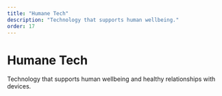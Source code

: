 ```yaml
---
title: "Humane Tech"
description: "Technology that supports human wellbeing."
order: 17
---
```


# Humane Tech

Technology that supports human wellbeing and healthy relationships with devices.